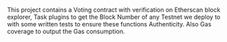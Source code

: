 This project contains a Voting contract with verification on Etherscan block explorer, Task plugins to get the Block Number of any Testnet we deploy to with some written tests to ensure these functions Authenticity. Also Gas coverage to output the Gas consumption. 